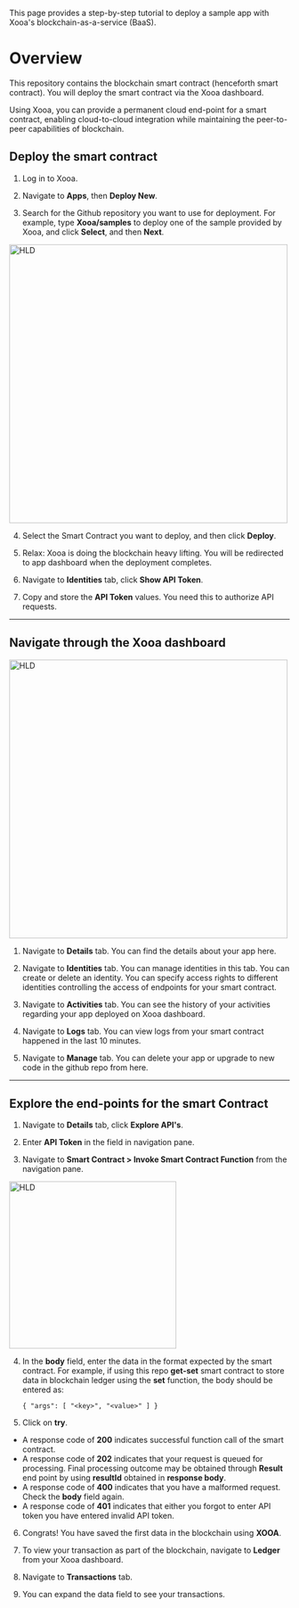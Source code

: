 
This page provides a step-by-step tutorial to deploy a sample app with Xooa's blockchain-as-a-service (BaaS).

# Overview

This repository contains the blockchain smart contract (henceforth smart contract). You will deploy the smart contract via the Xooa dashboard.

Using Xooa, you can provide a permanent cloud end-point for a smart contract, enabling cloud-to-cloud integration while maintaining the peer-to-peer capabilities of blockchain.

## Deploy the smart contract

 
1. Log in to Xooa.

2. Navigate to **Apps**, then **Deploy New**.

3. Search for the Github repository you want to use for deployment. For example, type **Xooa/samples** to deploy one of the sample provided by Xooa, and click **Select**, and then **Next**.

<img src="https://github.com/Xooa/samples/blob/master/screenshots/deploy.png" alt="HLD" width="500px"/>

4. Select the Smart Contract you want to deploy, and then click **Deploy**.

5. Relax:  Xooa is doing the blockchain heavy lifting. You will be redirected to app dashboard when the deployment completes.

6.  Navigate to **Identities** tab, click **Show API Token**.

7. Copy and store the **API Token** values. You need this to authorize API requests.

___


## Navigate through the Xooa dashboard 

<img src="https://github.com/Xooa/samples/blob/master/screenshots/explore.png" alt="HLD" width="500px"/>

1. Navigate to **Details** tab. You can find the details about your app here.

2.  Navigate to **Identities** tab. You can manage identities in this tab. You can create or delete an identity. You can specify access rights to different identities controlling the access of endpoints for your smart contract.

3. Navigate to **Activities** tab. You can see the history of your activities regarding your app deployed on Xooa dashboard.

4. Navigate to **Logs** tab. You can view logs from your smart contract happened in the last 10 minutes.

5. Navigate to **Manage** tab. You can delete your app or upgrade to new code in the github repo from here.

___

## Explore the end-points for the smart Contract

1. Navigate to **Details** tab, click **Explore API's**.

2. Enter **API Token** in the field in navigation pane.

3. Navigate to **Smart Contract > Invoke Smart Contract Function** from the navigation pane.

<img src="https://github.com/Xooa/samples/blob/master/screenshots/invoke.png" alt="HLD" width="300px"/>

4. In the **body** field, enter the data in the format expected by the smart contract. 
For example, if using this repo **get-set** smart contract to store data in blockchain ledger using the **set** function, the body should be entered as: 

    `{ "args": [ "<key>", "<value>" ] }`

5. Click on **try**.
 * A response code of **200** indicates successful function call of the smart contract.
 * A response code of **202** indicates that your request is queued for processing. Final processing outcome may be obtained through **Result** end point by using **resultId** obtained in **response body**.
 * A response code of **400** indicates that you have a malformed request. Check the **body** field again.
 * A response code of **401** indicates that either you forgot to enter API token you have entered invalid API token.

6. Congrats! You have saved the first data in the blockchain using **XOOA**.

7. To view your transaction as part of the blockchain, navigate to **Ledger** from your Xooa dashboard.

8. Navigate to **Transactions** tab.

9. You can expand the data field to see your transactions.